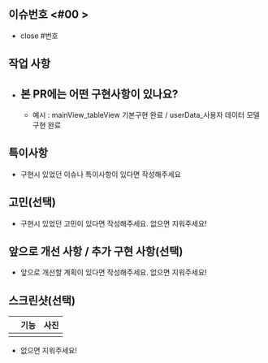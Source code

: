 ## 이슈번호 <#00 >
 - close #번호 
   
## 작업 사항
- 본 PR에는 어떤 구현사항이 있나요?
  - 
  - 예시 : mainView_tableView 기본구현 완료 / userData_사용자 데이터 모델 구현 완료

## 특이사항
- 구현시 있었던 이슈나 특이사항이 있다면 작성해주세요

## 고민(선택)
- 구현시 있었던 고민이 있다면 작성해주세요. 없으면 지워주세요!

## 앞으로 개선 사항 / 추가 구현 사항(선택)
- 앞으로 개선할 계획이 있다면 작성해주세요. 없으면 지워주세요!

## 스크린샷(선택)
| |기능|사진|
|:---:|:---:|:---:|
| | |
- 없으면 지워주세요!
